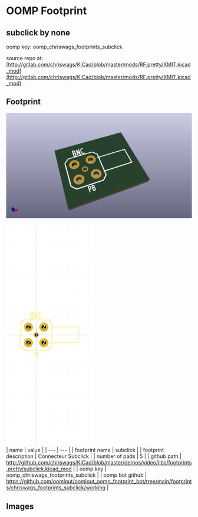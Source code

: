 # OOMP Footprint  
## subclick  by none  
  
oomp key: oomp_chriswags_footprints_subclick  
  
source repo at: [http://gitlab.com/chriswags/KiCad/blob/master/mods/RF.pretty/XMIT.kicad_mod](http://gitlab.com/chriswags/KiCad/blob/master/mods/RF.pretty/XMIT.kicad_mod)  
## Footprint  
  
[![working_kicad_pcb_3d.png](working_kicad_pcb_3d_600.png)](working_kicad_pcb_3d.png)  
  
[![working.png](working_600.png)](working.png)  
| name | value | 
| --- | --- | 
| footprint name | subclick | 
| footprint description | Connecteur Subclick | 
| number of pads | 5 | 
| github path | http://github.com/chriswags/KiCad/blob/master/demos/video/libs/footprints.pretty/subclick.kicad_mod | 
| oomp key | oomp_chriswags_footprints_subclick | 
| oomp bot github | https://github.com/oomlout/oomlout_oomp_footprint_bot/tree/main/footprints/chriswags_footprints_subclick/working | 
## Images  
